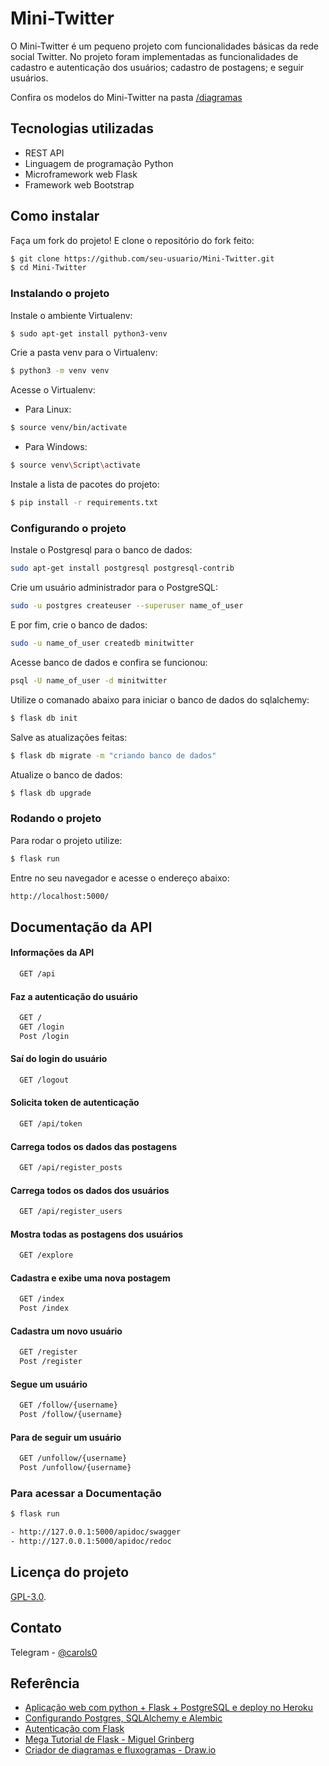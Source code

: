 
# Mini-Twitter

O Mini-Twitter é um pequeno projeto com funcionalidades básicas da rede social
Twitter. No projeto foram implementadas as funcionalidades de cadastro e
autenticação dos usuários; cadastro de postagens; e seguir usuários.

Confira os modelos do Mini-Twitter na pasta [/diagramas](https://github.com/MariaCarolinass/Mini-Twitter/tree/main/diagramas)

## Tecnologias utilizadas

- REST API
- Linguagem de programação Python
- Microframework web Flask
- Framework web Bootstrap

## Como instalar

Faça um fork do projeto! E clone o repositório do fork feito:

```sh
$ git clone https://github.com/seu-usuario/Mini-Twitter.git
$ cd Mini-Twitter
```

### Instalando o projeto

Instale o ambiente Virtualenv:

```sh
$ sudo apt-get install python3-venv
```

Crie a pasta venv para o Virtualenv:

```sh
$ python3 -m venv venv
```

Acesse o Virtualenv:

- Para Linux:

```sh
$ source venv/bin/activate
```

- Para Windows:

```sh
$ source venv\Script\activate
```

Instale a lista de pacotes do projeto:

```sh
$ pip install -r requirements.txt
```

### Configurando o projeto

Instale o Postgresql para o banco de dados:

```sh
sudo apt-get install postgresql postgresql-contrib
```

Crie um usuário administrador para o PostgreSQL:

```sh
sudo -u postgres createuser --superuser name_of_user
```

E por fim, crie o banco de dados:

```sh
sudo -u name_of_user createdb minitwitter
```

Acesse banco de dados e confira se funcionou:

```sh
psql -U name_of_user -d minitwitter
```

Utilize o comanado abaixo para iniciar o banco de dados do sqlalchemy:

```sh
$ flask db init
```

Salve as atualizações feitas:

```sh
$ flask db migrate -m "criando banco de dados"
```

Atualize o banco  de dados:

```sh
$ flask db upgrade
```

### Rodando o projeto

Para rodar o projeto utilize:

```sh
$ flask run
```

Entre no seu navegador e acesse o endereço abaixo:

```sh
http://localhost:5000/
```

## Documentação da API

#### Informações da API

```sh
  GET /api
```

#### Faz a autenticação do usuário

```sh
  GET /
  GET /login
  Post /login
```

#### Saí do login do usuário

```sh
  GET /logout
```

#### Solicita token de autenticação

```sh
  GET /api/token
```

#### Carrega todos os dados das postagens

```sh
  GET /api/register_posts
```

#### Carrega todos os dados dos usuários

```sh
  GET /api/register_users
```

#### Mostra todas as postagens dos usuários

```sh
  GET /explore
```

#### Cadastra e exibe uma nova postagem

```sh
  GET /index
  Post /index
```

#### Cadastra um novo usuário

```sh
  GET /register
  Post /register
```

#### Segue um usuário

```sh
  GET /follow/{username}
  Post /follow/{username}
```

#### Para de seguir um usuário

```sh
  GET /unfollow/{username}
  Post /unfollow/{username}
```

### Para acessar a Documentação

```sh
$ flask run

- http://127.0.0.1:5000/apidoc/swagger
- http://127.0.0.1:5000/apidoc/redoc
```

## Licença do projeto

[GPL-3.0](https://github.com/MariaCarolinass/Mini-Twitter/blob/main/LICENSE).

## Contato

Telegram - [@carols0](https://t.me/carols0)

## Referência

- [Aplicação web com python + Flask + PostgreSQL e deploy no Heroku](https://medium.com/@dushan14/create-a-web-application-with-python-flask-postgresql-and-deploy-on-heroku-243d548335cc)
- [Configurando Postgres, SQLAlchemy e Alembic](https://realpython.com/flask-by-example-part-2-postgres-sqlalchemy-and-alembic/)
- [Autenticação com Flask](https://blog.miguelgrinberg.com/post/restful-authentication-with-flask)
- [Mega Tutorial de Flask - Miguel Grinberg](https://blog.miguelgrinberg.com/post/the-flask-mega-tutorial-part-i-hello-world)
- [Criador de diagramas e fluxogramas - Draw.io](https://app.diagrams.net/)
